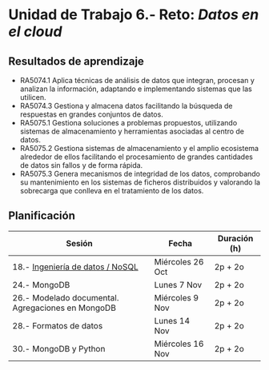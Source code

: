 
# Unidad de Trabajo 6.- Reto: *Datos en el cloud*

## Resultados de aprendizaje

* RA5074.1 Aplica técnicas de análisis de datos que integran, procesan y analizan la información, adaptando e implementando sistemas que las utilicen.  
* RA5074.3 Gestiona y almacena datos facilitando la búsqueda de respuestas en grandes conjuntos de datos.  
* RA5075.1 Gestiona soluciones a problemas propuestos, utilizando sistemas de almacenamiento y herramientas asociadas al centro de datos.  
* RA5075.2 Gestiona sistemas de almacenamiento y el amplio ecosistema alrededor de ellos facilitando el procesamiento de grandes cantidades de datos sin fallos y de forma rápida.  
* RA5075.3 Genera mecanismos de integridad de los datos, comprobando su mantenimiento en los sistemas de ficheros distribuidos y valorando la sobrecarga que conlleva en el tratamiento de los datos.

## Planificación

| Sesión                                                                    | Fecha             | Duración (h) |
| ---------                                                                 | -----             | --------- |
| 18.- [Ingeniería de datos / NoSQL](01cloud.md)                         | Miércoles 26 Oct  | 2p + 2o   |
| 24.- MongoDB                                           | Lunes 7 Nov       | 2p + 2o   |
| 26.- Modelado documental. Agregaciones en MongoDB    | Miércoles 9 Nov   | 2p + 2o   |
| 28.- Formatos de datos                          | Lunes 14 Nov      | 2p + 2o   |
| 30.- MongoDB y Python                               | Miércoles 16 Nov  | 2p + 2o   |
